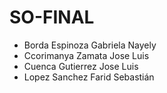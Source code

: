 # SO-FINAL
- Borda Espinoza Gabriela Nayely
- Ccorimanya Zamata Jose Luis
- Cuenca Gutierrez Jose Luis
- Lopez Sanchez Farid Sebastián
